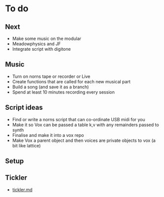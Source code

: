 # To do

## Next
- Make some music on the modular
- Meadowphysics and JF
- Integrate script with digitone

## Music
- Turn on norns tape or recorder or Live
- Create functions that are called for each new musical part
- Build a song (and save it as a branch)
- Spend at least 10 minutes recording every session

## Script ideas
- Find or write a norns script that can co-ordinate USB midi for you
- Make it so Vox can be passed a table k,v with any remainders passed to synth
- Finalise and make it into a vox repo
- Make Vox a parent object and then voices are private objects to vox (a bit like lattice) 

## Setup


## Tickler
- [tickler.md](../main/tickler.md)
